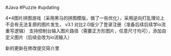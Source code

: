 #Java #Puzzle #updating

4*4图片拼图游戏（采用黑马的拼图模版，做了一些优化），采用逆向打乱理论上不会有无法复原的图片发生，
v3.1 对比2.0版少了登录注册（准备后续后续学io流重写逻辑）
支持控制台输入图片路径（需要正方形图片，任意尺寸均可），添加自定义图片（后续会改为io流输入）

新的更新在修改提交简介里
